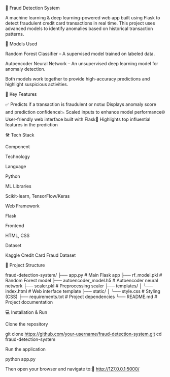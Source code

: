🔐 Fraud Detection System

A machine learning & deep learning-powered web app built using Flask to detect fraudulent credit card transactions in real time. This project uses advanced models to identify anomalies based on historical transaction patterns.

🧠 Models Used

Random Forest Classifier – A supervised model trained on labeled data.

Autoencoder Neural Network – An unsupervised deep learning model for anomaly detection.

Both models work together to provide high-accuracy predictions and highlight suspicious activities.

🚀 Key Features

✅ Predicts if a transaction is fraudulent or not📊 Displays anomaly score and prediction confidence📉 Scaled inputs to enhance model performance🌐 User-friendly web interface built with Flask📌 Highlights top influential features in the prediction

🛠️ Tech Stack

Component

Technology

Language

Python

ML Libraries

Scikit-learn, TensorFlow/Keras

Web Framework

Flask

Frontend

HTML, CSS

Dataset

Kaggle Credit Card Fraud Dataset

📂 Project Structure

fraud-detection-system/
├── app.py                 # Main Flask app
├── rf_model.pkl           # Random Forest model
├── autoencoder_model.h5   # Autoencoder neural network
├── scaler.pkl             # Preprocessing scaler
├── templates/
│   └── index.html         # Web interface template
├── static/
│   └── style.css          # Styling (CSS)
├── requirements.txt       # Project dependencies
└── README.md              # Project documentation

💻 Installation & Run

Clone the repository

git clone https://github.com/your-username/fraud-detection-system.git
cd fraud-detection-system

Run the application

python app.py

Then open your browser and navigate to:🔗 http://127.0.0.1:5000/
